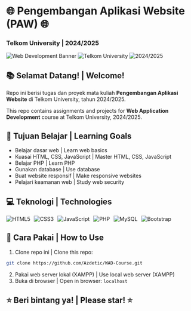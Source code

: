 # 🌐 Pengembangan Aplikasi Website (PAW) 🌐

### Telkom University | 2024/2025

![Web Development Banner](https://img.shields.io/badge/Web-Development-blue?style=for-the-badge)
![Telkom University](https://img.shields.io/badge/Telkom-University-red?style=for-the-badge)
![2024/2025](https://img.shields.io/badge/2024-2025-green?style=for-the-badge)

## 📚 Selamat Datang! | Welcome!

Repo ini berisi tugas dan proyek mata kuliah **Pengembangan Aplikasi Website** di Telkom University, tahun 2024/2025.

This repo contains assignments and projects for **Web Application Development** course at Telkom University, 2024/2025.

## 🎯 Tujuan Belajar | Learning Goals

- Belajar dasar web | Learn web basics
- Kuasai HTML, CSS, JavaScript | Master HTML, CSS, JavaScript
- Belajar PHP | Learn PHP
- Gunakan database | Use database
- Buat website responsif | Make responsive websites
- Pelajari keamanan web | Study web security

## 💻 Teknologi | Technologies

<div style="display: flex; gap: 10px;">
  <img src="https://img.shields.io/badge/HTML5-E34F26?style=for-the-badge&logo=html5&logoColor=white" alt="HTML5">
  <img src="https://img.shields.io/badge/CSS3-1572B6?style=for-the-badge&logo=css3&logoColor=white" alt="CSS3">
  <img src="https://img.shields.io/badge/JavaScript-F7DF1E?style=for-the-badge&logo=javascript&logoColor=black" alt="JavaScript">
  <img src="https://img.shields.io/badge/PHP-777BB4?style=for-the-badge&logo=php&logoColor=white" alt="PHP">
  <img src="https://img.shields.io/badge/MySQL-4479A1?style=for-the-badge&logo=mysql&logoColor=white" alt="MySQL">
  <img src="https://img.shields.io/badge/Bootstrap-563D7C?style=for-the-badge&logo=bootstrap&logoColor=white" alt="Bootstrap">
</div>

## 🚀 Cara Pakai | How to Use

1. Clone repo ini | Clone this repo:

```bash
git clone https://github.com/Azdetic/WAD-Course.git
```

2. Pakai web server lokal (XAMPP) | Use local web server (XAMPP)
3. Buka di browser | Open in browser: `localhost`

## ⭐ Beri bintang ya! | Please star! ⭐
